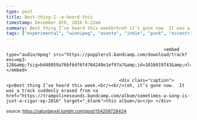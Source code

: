 ```yaml
---
type: post
title: Best-thing-I--e-heard-this
timestamp: December 8th, 2016 9:22am
summary: Best thing I’ve heard this weekbrbroh it’s gone now  It was a track suddenly erased from a hrefhttpstrampolinesoundsbandcampcomalbum
tags: ["experimental", "winnipeg", "avante", "indie", "punk", "eccentric", "pop", "canada", "song", "music", "recommended"]
---
```


                
                
                
                
                
                
                
                                                                <embed type="audio/mpeg" src="https://popplers5.bandcamp.com/download/track?enc=mp3-128&amp;fsig=bd48059a76bf6df6f4784240e1ef97a7&amp;id=1016019743&amp;nl=1&amp;stream=1&amp;ts=1481214164.0"></embed>
                    
                                               <div class="caption"><p>Best thing I’ve heard this week.<br/><br/>(oh, it’s gone now.  It was a track suddenly erased from <a href="https://trampolinesounds.bandcamp.com/album/sometimes-a-song-is-just-a-cigar-ep-2016" target="_blank">this album</a></p> </div>
                                    
                                
<small>source: https://saturdayxiii.tumblr.com/post/154208728424</small>